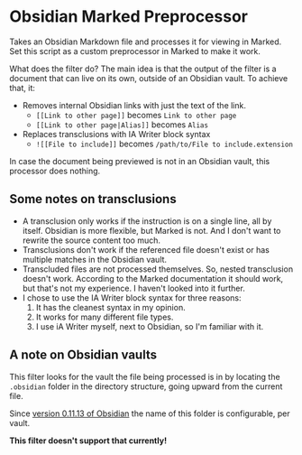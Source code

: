 # Obsidian Marked Preprocessor

Takes an Obsidian Markdown file and processes it for viewing in Marked. Set this script as a custom preprocessor in Marked to make it work.

What does the filter do? The main idea is that the output of the filter is a document that can live on its own, outside of an Obsidian vault. To achieve that, it: 

- Removes internal Obsidian links with just the text of the link.
    - `[[Link to other page]]` becomes `Link to other page`
    - `[[Link to other page|Alias]]` becomes `Alias`
- Replaces transclusions with IA Writer block syntax
    - `![[File to include]]` becomes `/path/to/File to include.extension`
    
In case the document being previewed is not in an Obsidian vault, this processor does nothing.

## Some notes on transclusions

- A transclusion only works if the instruction is on a single line, all by itself. Obsidian is more flexible, but Marked is not. And I don't want to rewrite the source content too much.
- Transclusions don't work if the referenced file doesn't exist or has multiple matches in the Obsidian vault.
- Transcluded files are not processed themselves. So, nested transclusion doesn't work. According to the Marked documentation it should work, but that's not my experience. I haven't looked into it further.
- I chose to use the IA Writer block syntax for three reasons:
    1. It has the cleanest syntax in my opinion.
    2. It works for many different file types.
    3. I use iA Writer myself, next to Obsidian, so I'm familiar with it.

## A note on Obsidian vaults

This filter looks for the vault the file being processed is in by locating the `.obsidian` folder in the directory structure, going upward from the current file. 

Since [version 0.11.13 of Obsidian](https://forum.obsidian.md/t/obsidian-release-v0-11-13/15900) the name of this folder is configurable, per vault. 

**This filter doesn't support that currently!**
